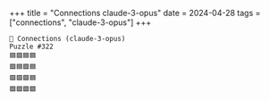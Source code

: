 +++
title = "Connections claude-3-opus"
date = 2024-04-28
tags = ["connections", "claude-3-opus"]
+++

```text
🤖 Connections (claude-3-opus) 
Puzzle #322
🟦🟪🟦🟦
🟪🟦🟪🟦
🟩🟩🟪🟦
🟪🟩🟩🟩
```
